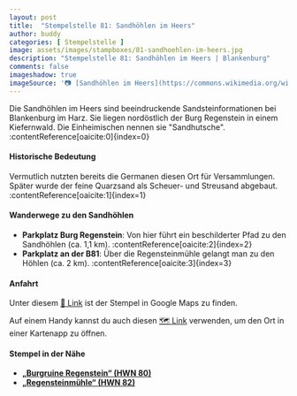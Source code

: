 ```yaml
---
layout: post
title:  "Stempelstelle 81: Sandhöhlen im Heers"
author: buddy
categories: [ Stempelstelle ]
image: assets/images/stampboxes/81-sandhoehlen-im-heers.jpg
description: "Stempelstelle 81: Sandhöhlen im Heers | Blankenburg"
comments: false
imageshadow: true
imageSource: '📷 [Sandhöhlen im Heers](https://commons.wikimedia.org/wiki/File:Sandh%C3%B6hlen_im_Heers.jpg) von <a href="https://de.wikipedia.org/wiki/User:Hejkal" class="extiw" title="de:User:Hejkal">Hejkal</a> unter Lizenz [CC BY-SA 3.0 de](https://creativecommons.org/licenses/by-sa/3.0/de/deed.en)'
---
```


Die Sandhöhlen im Heers sind beeindruckende Sandsteinformationen bei Blankenburg im Harz. Sie liegen nordöstlich der Burg Regenstein in einem Kiefernwald. Die Einheimischen nennen sie "Sandhutsche". :contentReference[oaicite:0]{index=0}

#### Historische Bedeutung

Vermutlich nutzten bereits die Germanen diesen Ort für Versammlungen. Später wurde der feine Quarzsand als Scheuer- und Streusand abgebaut. :contentReference[oaicite:1]{index=1}

#### Wanderwege zu den Sandhöhlen

- **Parkplatz Burg Regenstein**: Von hier führt ein beschilderter Pfad zu den Sandhöhlen (ca. 1,1 km). :contentReference[oaicite:2]{index=2}
- **Parkplatz an der B81**: Über die Regensteinmühle gelangt man zu den Höhlen (ca. 2 km). :contentReference[oaicite:3]{index=3}

#### Anfahrt

Unter diesem [📍 Link](https://www.google.com/maps/dir/?api=1&origin=&destination=51.81721%2C%2010.96584) ist der Stempel in Google Maps zu finden.

<div class="android-only">
  Auf einem Handy kannst du auch diesen 
  <a href="geo:51.81721,10.96584">🗺️ Link</a> 
  verwenden, um den Ort in einer Kartenapp zu öffnen.
  <p></p>
</div>

#### Stempel in der Nähe

- [**„Burgruine Regenstein“ (HWN 80)**](/stempelstelle-80-burgruine-regenstein)
- [**„Regensteinmühle“ (HWN 82)**](/stempelstelle-82-regensteinmuehle)

